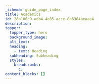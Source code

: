 ```yaml
---
_schema: guide_page_index
title: Academics
id: 28a100c9-adb4-4e85-acce-8a6384aeaae4
description:
topper:
  topper_type: hero
  background_image:
  alt_text:
  heading:
    - text: Heading
  subheading: Subheading
  styles:
    breadcrumbs:
      c:
content_blocks: []
---
```

